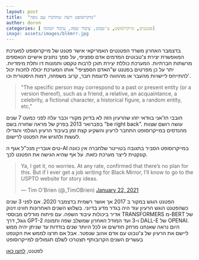 ```yaml
---
layout: post
title:  "מיקרוסופט רוצה שתדברו עם גופה"
author: doron
categories: [ פטנטים, מייקרוסופט, צ'טבוט, עיבוד שפה, עיבוד תמונה]
image: assets/images/blkmrr.jpg
---
```



בדצמבר האחרון משרד הפטנטים האמריקאי אישר פטנט של מייקרוסופט למערכת המאפשרת יצירת צ'טבוטים המדמים אדם ספציפי, על סמך נתונים אישיים הנאספים מרשתות חברתיות. המערכת כוללת יצירת תוכן לרבות טקסט ותמונות דו ותלת מימדיות. 
יתר על כן מפרטים בפטנט ש"האדם הספציפי" אותו המערכת יכולה לחכות יכול להתייחס ליישויות מהעבר או מההווה לדוגמת חבר, קרוב משפחה, דמות היסטורית וכו'.

> "The specific person may correspond to a past or present entity (or a version thereof), such as a friend, a relative, an acquaintance, a celebrity, a fictional character, a historical figure, a random entity, etc," 

חובבי הז'אני בוודאי יזהו שהרעיון הזה לא בדיוק מקורי וכבר עלה לפני כמעט 7 שנים בפברואר 2013 בפרק של מראה שחורה בשם  "be right back". 
עושה רושם שצוות מהנדסים במייקרוסופט התחבר לרעיון והשקיע קצת זמן בעיבוד הרעיון הגולמי והגדילו לעשות ולהגיש את הפטנט לרישום.

טים אובריין מנכ"ל אגף ה-AI במייקרוסופט הסביר בתגובה בטוייטר שלחברה אין כוונה קונקטית לייצר מערכת כזאת. על אף שהיא הגישה את הפטנט לכך. 


<blockquote class="twitter-tweet"><p lang="en" dir="ltr">Ya, I get it, no worries. At any rate, confirmed that there’s no plan for this. But if I ever get a job writing for Black Mirror, I’ll know to go to the USPTO website for story ideas.</p>&mdash; Tim O&#39;Brien (@_TimOBrien) <a href="https://twitter.com/_TimOBrien/status/1352674749277630464?ref_src=twsrc%5Etfw">January 22, 2021</a></blockquote> <script async src="https://platform.twitter.com/widgets.js" charset="utf-8"></script> 

הפטנט הוגש במקור ב 2017 אך אושר רשמית בדצמבר 2020. 
אם לפני 3 שנים כשהפטנט הוגש הרעיון עוד היה בגדר מדע בדיוני. בשלוש השנים האחרונות חווינו זינוק אדיר ביכולות עיבוד השפה. עם פיתוח מודלים מבוססי TRANSFORMERS מ-BERT של גוגל, דרך GPT-2 ו-3 ועד המודל האחרון שמשלב שפה ותמונה DALL-E של OPENAI. היום נראה שאנחנו מרחק חודשים או לכל היותר שנים בודדות עד שניתן יהיה ממש ליישם את הרעיון של צ'טבוט עם אדם אהוב שנפטר. אבל אם תרצו לממש את הקונפט בעשרים השנים הקרובותף תצטרכו לשלם תגמולים למייקרוסופט

לפטנט, [לחצו כאן](https://pdfpiw.uspto.gov/.piw?PageNum=deceased&docid=10853717&IDKey=6E72242A6301&HomeUrl=http%3A%2F%2Fpatft.uspto.gov%2Fnetacgi%2Fnph-Parser%3FSect1%3DPTO2%2526Sect2%3DHITOFF%2526p%3D1%2526u%3D%25252Fnetahtml%25252FPTO%25252Fsearch-bool.html%2526r%3D31%2526f%3DG%2526l%3D50%2526co1%3DAND%2526d%3DPTXT%2526s1%3Dmicrosoft.ASNM.%2526OS%3DAN%2Fmicrosoft%2526RS%3DAN%2Fmicrosoft)
